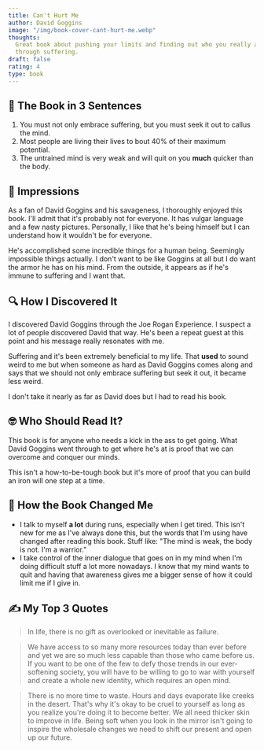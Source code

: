 ```yaml
---
title: Can't Hurt Me
author: David Goggins
image: "/img/book-cover-cant-hurt-me.webp"
thoughts:
  Great book about pushing your limits and finding out who you really are
  through suffering.
draft: false
rating: 4
type: book
---
```


## 🚀 The Book in 3 Sentences

1. You must not only embrace suffering, but you must seek it out to callus the mind.
2. Most people are living their lives to bout 40% of their maximum potential.
3. The untrained mind is very weak and will quit on you **much** quicker than the body.

## 🦍 Impressions

As a fan of David Goggins and his savageness, I thoroughly enjoyed this book. I'll admit that it's probably not for everyone. It has vulgar language and a few nasty pictures. Personally, I like that he's being himself but I can understand how it wouldn't be for everyone.

He's accomplished some incredible things for a human being. Seemingly impossible things actually. I don't want to be like Goggins at all but I do want the armor he has on his mind. From the outside, it appears as if he's immune to suffering and I want that.

## 🔍 How I Discovered It

I discovered David Goggins through the Joe Rogan Experience. I suspect a lot of people discovered David that way. He's been a repeat guest at this point and his message really resonates with me.

Suffering and it's been extremely beneficial to my life. That **used** to sound weird to me but when someone as hard as David Goggins comes along and says that we should not only embrace suffering but seek it out, it became less weird.

I don't take it nearly as far as David does but I had to read his book.

## 🤓 Who Should Read It?

This book is for anyone who needs a kick in the ass to get going. What David Goggins went through to get where he's at is proof that we can overcome and conquer our minds.

This isn't a how-to-be-tough book but it's more of proof that you can build an iron will one step at a time.

## 🐛 How the Book Changed Me

- I talk to myself **a lot** during runs, especially when I get tired. This isn't new for me as I've always done this, but the words that I'm using have changed after reading this book. Stuff like: "The mind is weak, the body is not. I'm a warrior."
- I take control of the inner dialogue that goes on in my mind when I'm doing difficult stuff a lot more nowadays. I know that my mind wants to quit and having that awareness gives me a bigger sense of how it could limit me if I give in.

## ✍️ My Top 3 Quotes

> In life, there is no gift as overlooked or inevitable as failure.

> We have access to so many more resources today than ever before and yet we are so much less capable than those who came before us. If you want to be one of the few to defy those trends in our ever-softening society, you will have to be willing to go to war with yourself and create a whole new identity, which requires an open mind.

> There is no more time to waste. Hours and days evaporate like creeks in the desert. That's why it's okay to be cruel to yourself as long as you realize you're doing it to become better. We all need thicker skin to improve in life. Being soft when you look in the mirror isn't going to inspire the wholesale changes we need to shift our present and open up our future.
